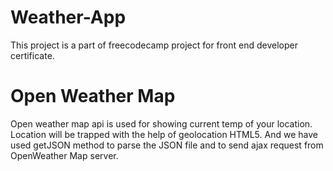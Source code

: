 # Weather-App
This project is a part of freecodecamp project for front end developer certificate.

# Open Weather Map
Open weather map api is used for showing current temp of your location. Location will be trapped with the help of geolocation HTML5.
And we have used getJSON method to parse the JSON file and to send ajax request from OpenWeather Map server.
